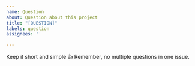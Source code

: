 ```yaml
---
name: Question
about: Question about this project
title: "[QUESTION]"
labels: question
assignees: ''

---
```


Keep it short and simple 👍
Remember, no multiple questions in one issue.
